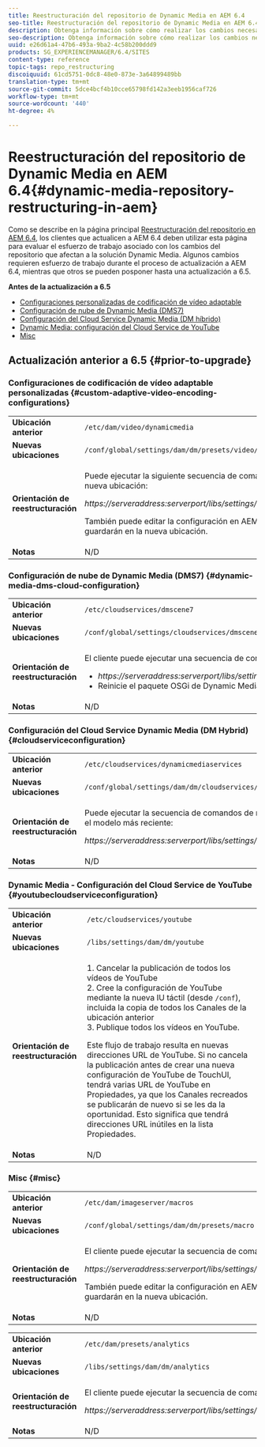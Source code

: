```yaml
---
title: Reestructuración del repositorio de Dynamic Media en AEM 6.4
seo-title: Reestructuración del repositorio de Dynamic Media en AEM 6.4
description: Obtenga información sobre cómo realizar los cambios necesarios para migrar a la nueva estructura de repositorio en AEM 6.4 para Dynamic Media.
seo-description: Obtenga información sobre cómo realizar los cambios necesarios para migrar a la nueva estructura de repositorio en AEM 6.4 para Dynamic Media.
uuid: e26d61a4-47b6-493a-9ba2-4c58b200ddd9
products: SG_EXPERIENCEMANAGER/6.4/SITES
content-type: reference
topic-tags: repo_restructuring
discoiquuid: 61cd5751-0dc8-48e0-873e-3a64899489bb
translation-type: tm+mt
source-git-commit: 5dce4bcf4b10cce65798fd142a3eeb1956caf726
workflow-type: tm+mt
source-wordcount: '440'
ht-degree: 4%

---
```



# Reestructuración del repositorio de Dynamic Media en AEM 6.4{#dynamic-media-repository-restructuring-in-aem}

Como se describe en la página principal [Reestructuración del repositorio en AEM 6.4](/help/sites-deploying/repository-restructuring.md), los clientes que actualicen a AEM 6.4 deben utilizar esta página para evaluar el esfuerzo de trabajo asociado con los cambios del repositorio que afectan a la solución Dynamic Media. Algunos cambios requieren esfuerzo de trabajo durante el proceso de actualización a AEM 6.4, mientras que otros se pueden posponer hasta una actualización a 6.5.

**Antes de la actualización a 6.5**

* [Configuraciones personalizadas de codificación de vídeo adaptable](/help/sites-deploying/dynamicmedia-repository-restructuring-in-aem-6-4.md#custom-adaptive-video-encoding-configurations)
* [Configuración de nube de Dynamic Media (DMS7)](/help/sites-deploying/dynamicmedia-repository-restructuring-in-aem-6-4.md#dynamic-media-dms-cloud-configuration)
* [Configuración del Cloud Service Dynamic Media (DM híbrido)](/help/sites-deploying/dynamicmedia-repository-restructuring-in-aem-6-4.md#cloudserviceconfiguration)
* [Dynamic Media: configuración del Cloud Service de YouTube](/help/sites-deploying/dynamicmedia-repository-restructuring-in-aem-6-4.md#youtubecloudserviceconfiguration)
* [Misc](/help/sites-deploying/dynamicmedia-repository-restructuring-in-aem-6-4.md#misc)

## Actualización anterior a 6.5 {#prior-to-upgrade}

### Configuraciones de codificación de vídeo adaptable personalizadas {#custom-adaptive-video-encoding-configurations}

<table> 
 <tbody>
  <tr>
   <td><strong>Ubicación anterior</strong></td> 
   <td><code>/etc/dam/video/dynamicmedia</code></td> 
  </tr>
  <tr>
   <td><strong>Nuevas ubicaciones</strong></td> 
   <td><code>/conf/global/settings/dam/dm/presets/video/jcr:content</code></td> 
  </tr>
  <tr>
   <td><strong>Orientación de reestructuración</strong></td> 
   <td><p>Puede ejecutar la siguiente secuencia de comandos de migración para migrar a la nueva ubicación:</p> <p><em>https://serveraddress:serverport/libs/settings/dam/dm/presets.migratedmcontent.json</em></p> <p>También puede editar la configuración en AEM interfaz de usuario y los cambios se guardarán en la nueva ubicación.</p> </td> 
  </tr>
  <tr>
   <td><strong>Notas</strong></td> 
   <td>N/D<br /> </td> 
  </tr>
 </tbody>
</table>

### Configuración de nube de Dynamic Media (DMS7) {#dynamic-media-dms-cloud-configuration}

<table> 
 <tbody>
  <tr>
   <td><strong>Ubicación anterior</strong></td> 
   <td><code>/etc/cloudservices/dmscene7</code></td> 
  </tr>
  <tr>
   <td><strong>Nuevas ubicaciones</strong></td> 
   <td><code>/conf/global/settings/cloudservices/dmscene7</code></td> 
  </tr>
  <tr>
   <td><strong>Orientación de reestructuración</strong></td> 
   <td><p>El cliente puede ejecutar una secuencia de comandos de migración en esta ubicación:<br /> </p> 
    <ul> 
     <li><em>https://serveraddress:serverport/libs/settings/dam/dm/presets.migratedmcontent.json</em></li> 
     <li>Reinicie el paquete OSGi de Dynamic Media.</li> 
    </ul> </td> 
  </tr>
  <tr>
   <td><strong>Notas</strong></td> 
   <td>N/D</td> 
  </tr>
 </tbody>
</table>

### Configuración del Cloud Service Dynamic Media (DM Hybrid) {#cloudserviceconfiguration}

<table> 
 <tbody>
  <tr>
   <td><strong>Ubicación anterior</strong></td> 
   <td><code>/etc/cloudservices/dynamicmediaservices</code></td> 
  </tr>
  <tr>
   <td><strong>Nuevas ubicaciones</strong></td> 
   <td><code>/conf/global/settings/dam/dm/cloudservices/dynamicmediaservices</code></td> 
  </tr>
  <tr>
   <td><strong>Orientación de reestructuración</strong></td> 
   <td><p>Puede ejecutar la secuencia de comandos de migración siguiente para alinearla con el modelo más reciente:</p> <p><em>https://serveraddress:serverport/libs/settings/dam/dm/presets.migratedmcontent.jso</em></p> </td> 
  </tr>
  <tr>
   <td><strong>Notas</strong></td> 
   <td>N/D<br /> </td> 
  </tr>
 </tbody>
</table>

### Dynamic Media - Configuración del Cloud Service de YouTube {#youtubecloudserviceconfiguration}

<table> 
 <tbody>
  <tr>
   <td><strong>Ubicación anterior</strong></td> 
   <td><code>/etc/cloudservices/youtube</code></td> 
  </tr>
  <tr>
   <td><strong>Nuevas ubicaciones</strong></td> 
   <td><code>/libs/settings/dam/dm/youtube</code></td> 
  </tr>
  <tr>
   <td><strong>Orientación de reestructuración</strong></td> 
   <td><p>1. Cancelar la publicación de todos los vídeos de YouTube<br /> 2. Cree la configuración de YouTube mediante la nueva IU táctil (desde <code>/conf</code>), incluida la copia de todos los Canales de la ubicación anterior<br /> 3. Publique todos los vídeos en YouTube.</p> <p>Este flujo de trabajo resulta en nuevas direcciones URL de YouTube. Si no cancela la publicación antes de crear una nueva configuración de YouTube de TouchUI, tendrá varias URL de YouTube en Propiedades, ya que los Canales recreados se publicarán de nuevo si se les da la oportunidad. Esto significa que tendrá direcciones URL inútiles en la lista Propiedades.</p> </td> 
  </tr>
  <tr>
   <td><strong>Notas</strong></td> 
   <td>N/D<br /> </td> 
  </tr>
 </tbody>
</table>

### Misc {#misc}

<table> 
 <tbody>
  <tr>
   <td><strong>Ubicación anterior</strong></td> 
   <td><code>/etc/dam/imageserver/macros</code></td> 
  </tr>
  <tr>
   <td><strong>Nuevas ubicaciones</strong></td> 
   <td><code>/conf/global/settings/dam/dm/presets/macro</code></td> 
  </tr>
  <tr>
   <td><strong>Orientación de reestructuración</strong></td> 
   <td><p>El cliente puede ejecutar la secuencia de comandos de migración siguiente.</p> <p><em>https://serveraddress:serverport/libs/settings/dam/dm/presets.migratedmcontent.json</em></p> <p>También puede editar la configuración en AEM interfaz de usuario y los cambios se guardarán en la nueva ubicación.</p> </td> 
  </tr>
  <tr>
   <td><strong>Notas</strong></td> 
   <td>N/D</td> 
  </tr>
 </tbody>
</table>

<table> 
 <tbody>
  <tr>
   <td><strong>Ubicación anterior</strong></td> 
   <td><code>/etc/dam/presets/analytics</code></td> 
  </tr>
  <tr>
   <td><strong>Nuevas ubicaciones</strong></td> 
   <td><code>/libs/settings/dam/dm/analytics</code></td> 
  </tr>
  <tr>
   <td><strong>Orientación de reestructuración</strong></td> 
   <td><p>El cliente puede ejecutar la secuencia de comandos de migración siguiente.</p> <p><em>https://serveraddress:serverport/libs/settings/dam/dm/presets.migratedmcontent.json</em></p> </td> 
  </tr>
  <tr>
   <td><strong>Notas</strong></td> 
   <td>N/D</td> 
  </tr>
 </tbody>
</table>

